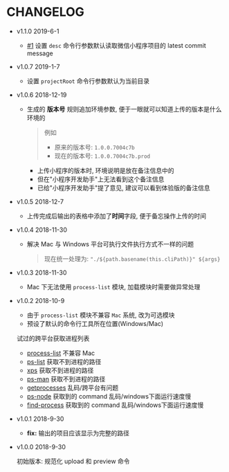 # CHANGELOG

* v1.1.0 2019-6-1

  * [#1](https://github.com/ufologist/weappdevtools-cli/issues/1) 设置 `desc` 命令行参数默认读取微信小程序项目的 latest commit message

* v1.0.7 2019-1-7

  * 设置 `projectRoot` 命令行参数默认为当前目录

* v1.0.6 2018-12-19

  * 生成的 **版本号** 规则追加环境参数, 便于一眼就可以知道上传的版本是什么环境的

    > 例如
    > * 原来的版本号: `1.0.0.7004c7b`
    > * 现在的版本号: `1.0.0.7004c7b.prod`
    
    * 上传小程序的版本时, 环境说明是放在备注信息中的
    * 但在"小程序开发助手"上无法看到这个备注信息
    * 已给"小程序开发助手"提了意见, 建议可以看到体验版的备注信息  

* v1.0.5 2018-12-7

  * 上传完成后输出的表格中添加了**时间**字段, 便于备忘操作上传的时间

* v1.0.4 2018-11-30

  * 解决 Mac 与 Windows 平台可执行文件执行方式不一样的问题

    > 现在统一处理为: `"./${path.basename(this.cliPath)}" ${args}`

* v1.0.3 2018-11-30

  * Mac 下无法使用 `process-list` 模块, 加载模块时需要做异常处理

* v1.0.2 2018-10-9

  * 由于 `process-list` 模块不兼容 `Mac` 系统, 改为可选模块
  * 预设了默认的命令行工具所在位置(Windows/Mac)

  试过的跨平台获取进程列表
  * [process-list](https://www.npmjs.com/package/process-list) 不兼容 Mac
  * [ps-list](https://www.npmjs.com/package/ps-list) 获取不到进程的路径
  * [xps](https://www.npmjs.com/package/xps) 获取不到进程的路径
  * [ps-man](https://www.npmjs.com/package/ps-man) 获取不到进程的路径
  * [getprocesses](https://www.npmjs.com/package/getprocesses) 乱码/跨平台有问题
  * [ps-node](https://www.npmjs.com/package/ps-node) 获取到的 command 乱码/windows下面运行速度慢
  * [find-process](https://www.npmjs.com/package/find-process) 获取到的 command 乱码/windows下面运行速度慢

* v1.0.1 2018-9-30

  * **fix:** 输出的项目应该显示为完整的路径

* v1.0.0 2018-9-30

  初始版本: 规范化 upload 和 preview 命令